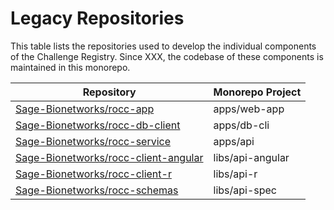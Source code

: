 # Legacy Repositories

This table lists the repositories used to develop the individual components of
the Challenge Registry. Since XXX, the codebase of these components is
maintained in this monorepo.

| Repository                             | Monorepo Project     |
|----------------------------------------|----------------------|
| [Sage-Bionetworks/rocc-app]            | apps/web-app         |
| [Sage-Bionetworks/rocc-db-client]      | apps/db-cli          |
| [Sage-Bionetworks/rocc-service]        | apps/api             |
| [Sage-Bionetworks/rocc-client-angular] | libs/api-angular     |
| [Sage-Bionetworks/rocc-client-r]       | libs/api-r           |
| [Sage-Bionetworks/rocc-schemas]        | libs/api-spec        |

<!-- Links -->

[Sage-Bionetworks/rocc-app]: https://github.com/Sage-Bionetworks/rocc-app
[Sage-Bionetworks/rocc-db-client]: https://github.com/Sage-Bionetworks/rocc-db-client
[Sage-Bionetworks/rocc-service]: https://github.com/Sage-Bionetworks/rocc-service
[Sage-Bionetworks/rocc-schemas]: https://github.com/Sage-Bionetworks/rocc-schemas
[Sage-Bionetworks/rocc-client-angular]: https://github.com/Sage-Bionetworks/rocc-client-angular
[Sage-Bionetworks/rocc-client-r]: https://github.com/Sage-Bionetworks/rocc-client-r
